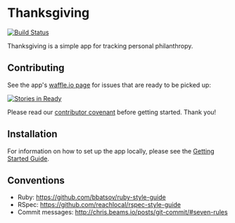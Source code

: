 # Thanksgiving
[![Build Status](https://travis-ci.org/lbraun/thanksgiving.png)](https://travis-ci.org/lbraun/thanksgiving)

Thanksgiving is a simple app for tracking personal philanthropy.

## Contributing
See the app's [waffle.io page](https://waffle.io/lbraun/thanksgiving) for issues that are ready to be picked up:

[![Stories in Ready](https://badge.waffle.io/lbraun/thanksgiving.png?label=ready&title=Ready)](https://waffle.io/lbraun/thanksgiving)

Please read our [contributor covenant](https://github.com/lbraun/thanksgiving/blob/master/contributor_covenant.md) before getting started. Thank you!

## Installation
For information on how to set up the app locally, please see the [Getting Started Guide](https://github.com/lbraun/thanksgiving/wiki/Getting-Started).

## Conventions
- Ruby: https://github.com/bbatsov/ruby-style-guide
- RSpec: https://github.com/reachlocal/rspec-style-guide
- Commit messages: http://chris.beams.io/posts/git-commit/#seven-rules
